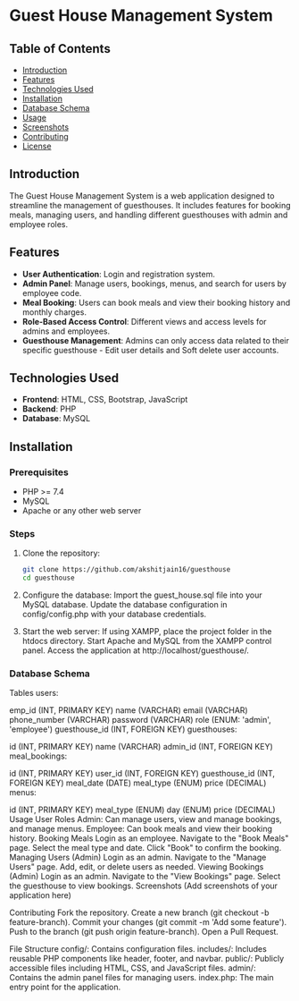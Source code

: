 # Guest House Management System

## Table of Contents

- [Introduction](#introduction)
- [Features](#features)
- [Technologies Used](#technologies-used)
- [Installation](#installation)
- [Database Schema](#database-schema)
- [Usage](#usage)
- [Screenshots](#screenshots)
- [Contributing](#contributing)
- [License](#license)

## Introduction

The Guest House Management System is a web application designed to streamline the management of guesthouses. It includes features for booking meals, managing users, and handling different guesthouses with admin and employee roles.

## Features

- **User Authentication**: Login and registration system.
- **Admin Panel**: Manage users, bookings, menus, and search for users by employee code.
- **Meal Booking**: Users can book meals and view their booking history and monthly charges.
- **Role-Based Access Control**: Different views and access levels for admins and employees.
- **Guesthouse Management**: Admins can only access data related to their specific guesthouse - Edit user details and Soft delete user accounts.

## Technologies Used

- **Frontend**: HTML, CSS, Bootstrap, JavaScript
- **Backend**: PHP
- **Database**: MySQL

## Installation

### Prerequisites

- PHP >= 7.4
- MySQL
- Apache or any other web server

### Steps

1. Clone the repository:
   ```sh
   git clone https://github.com/akshitjain16/guesthouse
   cd guesthouse

2. Configure the database:
   Import the guest_house.sql file into your MySQL database.
   Update the database configuration in config/config.php with your database credentials.

3. Start the web server:
   If using XAMPP, place the project folder in the htdocs directory.
   Start Apache and MySQL from the XAMPP control panel.
   Access the application at http://localhost/guesthouse/.

### Database Schema
Tables
users:

emp_id (INT, PRIMARY KEY)
name (VARCHAR)
email (VARCHAR)
phone_number (VARCHAR)
password (VARCHAR)
role (ENUM: 'admin', 'employee')
guesthouse_id (INT, FOREIGN KEY)
guesthouses:

id (INT, PRIMARY KEY)
name (VARCHAR)
admin_id (INT, FOREIGN KEY)
meal_bookings:

id (INT, PRIMARY KEY)
user_id (INT, FOREIGN KEY)
guesthouse_id (INT, FOREIGN KEY)
meal_date (DATE)
meal_type (ENUM)
price (DECIMAL)
menus:

id (INT, PRIMARY KEY)
meal_type (ENUM)
day (ENUM)
price (DECIMAL)
Usage
User Roles
Admin: Can manage users, view and manage bookings, and manage menus.
Employee: Can book meals and view their booking history.
Booking Meals
Login as an employee.
Navigate to the "Book Meals" page.
Select the meal type and date.
Click "Book" to confirm the booking.
Managing Users (Admin)
Login as an admin.
Navigate to the "Manage Users" page.
Add, edit, or delete users as needed.
Viewing Bookings (Admin)
Login as an admin.
Navigate to the "View Bookings" page.
Select the guesthouse to view bookings.
Screenshots
(Add screenshots of your application here)

Contributing
Fork the repository.
Create a new branch (git checkout -b feature-branch).
Commit your changes (git commit -m 'Add some feature').
Push to the branch (git push origin feature-branch).
Open a Pull Request.

File Structure
config/: Contains configuration files.
includes/: Includes reusable PHP components like header, footer, and navbar.
public/: Publicly accessible files including HTML, CSS, and JavaScript files.
admin/: Contains the admin panel files for managing users.
index.php: The main entry point for the application.
